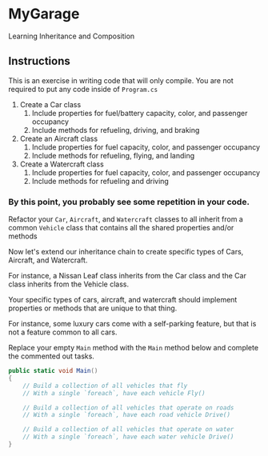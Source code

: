 # MyGarage
Learning Inheritance and Composition
## Instructions
This is an exercise in writing code that will only compile. You are not required to put any code inside of `Program.cs`

1. Create a Car class
    1. Include properties for fuel/battery capacity, color, and passenger occupancy
    2. Include methods for refueling, driving, and braking
2. Create an Aircraft class
    1. Include properties for fuel capacity, color, and passenger occupancy
    2. Include methods for refueling, flying, and landing
3. Create a Watercraft class
    1. Include properties for fuel capacity, color, and passenger occupancy
    2. Include methods for refueling and driving

### By this point, you probably see some repetition in your code.

Refactor your `Car`, `Aircraft`, and `Watercraft` classes to all inherit from a common `Vehicle` class that contains all the shared properties and/or methods

Now let's extend our inheritance chain to create specific types of Cars, Aircraft, and Watercraft.

For instance, a Nissan Leaf class inherits from the Car class and the Car class inherits from the Vehicle class.

Your specific types of cars, aircraft, and watercraft should implement properties or methods that are unique to that thing.

For instance, some luxury cars come with a self-parking feature, but that is not a feature common to all cars.

Replace your empty `Main` method with the `Main` method below and complete the commented out tasks.

```csharp
public static void Main()
{
    // Build a collection of all vehicles that fly
    // With a single `foreach`, have each vehicle Fly()

    // Build a collection of all vehicles that operate on roads
    // With a single `foreach`, have each road vehicle Drive()

    // Build a collection of all vehicles that operate on water
    // With a single `foreach`, have each water vehicle Drive()
}
```
